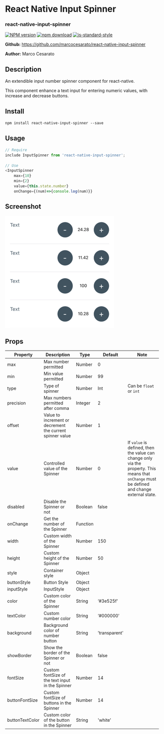 # React Native Input Spinner
### react-native-input-spinner

[![NPM version][npm-image]][npm-url]
[![npm download][download-image]][download-url]
[![js-standard-style](https://img.shields.io/badge/code%20style-standard-brightgreen.svg)](http://standardjs.com/)

[npm-image]: http://img.shields.io/npm/v/react-native-input-spinner.svg?style=flat-square
[npm-url]: http://npmjs.org/package/react-native-input-spinner
[download-image]: https://img.shields.io/npm/dm/react-native-input-spinner.svg?style=flat-square
[download-url]: https://npmjs.org/package/react-native-input-spinner

**Github:** https://github.com/marcocesarato/react-native-input-spinner

**Author:** Marco Cesarato

## Description

An extendible input number spinner component for react-native.

This component enhance a text input for entering numeric values, with increase and decrease buttons.


## Install

```shell
npm install react-native-input-spinner --save
```

## Usage

```javascript
// Require
include InputSpinner from 'react-native-input-spinner';

// Use
<InputSpinner
	max={10}
	min={2}
	value={this.state.number}
	onChange={(num)=>{console.log(num)}}
```

## Screenshot

<img src="example.png" />

## Props

Property          | Description | Type | Default | Note
------------------|-------------|------|---------|-------
max               | Max number permitted | Number | 0  |
min               | Min value permitted | Number | 99 |
type            | Type of spinner | Number | Int | Can be `float` or `int`
precision            | Max numbers permitted after comma | Integer | 2 |
offset            | Value to increment or decrement the current spinner value | Number | 1 |
value             | Controlled value of the Spinner | Number | 0 | If `value` is defined, then the value can change only via the property. This means that `onChange` must be defined and change external state. |
disabled          | Disable the Spinner or not | Boolean | false |
onChange       | Get the number of the Spinner | Function | |
width             | Custom width of the Spinner | Number | 150 |
height            | Custom height of the Spinner | Number | 50 |
style | Container style | Object |  |
buttonStyle | Button Style | Object |  |
inputStyle | InputStyle | Object |  |
color             | Custom color of the Spinner | String | ‘#3e525f' |
textColor          | Custom number color | String | ‘#000000' |
background        | Background color of number button | String | ’transparent' |
showBorder        | Show the border of the Spinner or not | Boolean | false |
fontSize          | Custom fontSize of the text input in the Spinner | Number | 14 |
buttonFontSize        | Custom fontSize of buttons in the Spinner | Number | 14 |
buttonTextColor   | Custom color of the button in the Spinner | String | 'white' |
